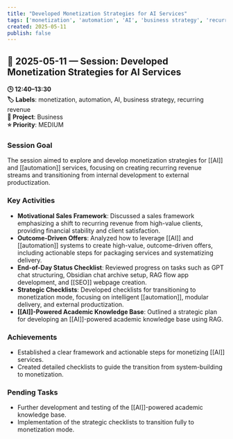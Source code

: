 ```yaml
---
title: "Developed Monetization Strategies for AI Services"
tags: ['monetization', 'automation', 'AI', 'business strategy', 'recurring revenue']
created: 2025-05-11
publish: false
---
```


## 📅 2025-05-11 — Session: Developed Monetization Strategies for AI Services

**🕒 12:40–13:30**  
**🏷️ Labels**: monetization, automation, AI, business strategy, recurring revenue  
**📂 Project**: Business  
**⭐ Priority**: MEDIUM  


### Session Goal
The session aimed to explore and develop monetization strategies for [[AI]] and [[automation]] services, focusing on creating recurring revenue streams and transitioning from internal development to external productization.

### Key Activities
- **Motivational Sales Framework**: Discussed a sales framework emphasizing a shift to recurring revenue from high-value clients, providing financial stability and client satisfaction.
- **Outcome-Driven Offers**: Analyzed how to leverage [[AI]] and [[automation]] systems to create high-value, outcome-driven offers, including actionable steps for packaging services and systematizing delivery.
- **End-of-Day Status Checklist**: Reviewed progress on tasks such as GPT chat structuring, Obsidian chat archive setup, RAG flow app development, and [[SEO]] webpage creation.
- **Strategic Checklists**: Developed checklists for transitioning to monetization mode, focusing on intelligent [[automation]], modular delivery, and external productization.
- **[[AI]]-Powered Academic Knowledge Base**: Outlined a strategic plan for developing an [[AI]]-powered academic knowledge base using RAG.

### Achievements
- Established a clear framework and actionable steps for monetizing [[AI]] services.
- Created detailed checklists to guide the transition from system-building to monetization.

### Pending Tasks
- Further development and testing of the [[AI]]-powered academic knowledge base.
- Implementation of the strategic checklists to transition fully to monetization mode.
